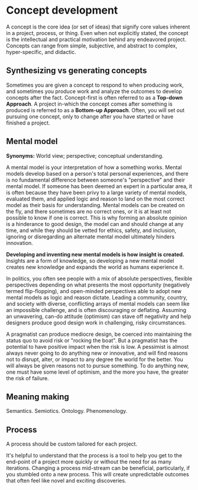 # Concept development

A concept is the core idea \(or set of ideas\) that signify core values inherent in a project, process, or thing. Even when not explicitly stated, the concept is the intellectual and practical motivation behind any endeavored project. Concepts can range from simple, subjective, and abstract to complex, hyper-specific, and didactic.

## Synthesizing vs generating concepts

Sometimes you are given a concept to respond to when producing work, and sometimes you produce work and analyze the outcomes to develop concepts after the fact. Concept-first is often referred to as a **Top-down Approach**. A project in-which the concept comes after something is produced is referred to as a **Bottom-up Approach**. Often, you will set out pursuing one concept, only to change after you have started or have finished a project.

## Mental model

**Synonyms:** World view; perspective; conceptual understanding.

A mental model is your interpretation of how a something works. Mental models develop based on a person's total personal experiences, and there is no fundamental difference between someone's "perspective" and their mental model. If someone has been deemed an expert in a particular area, it is often because they have been privy to a large variety of mental models, evaluated them, and applied logic and reason to land on the most correct model as their basis for understanding. Mental models can be created on the fly, and there sometimes are no correct ones, or it is at least not possible to know if one is correct. This is why forming an absolute opinion is a hinderance to good design, the model can and should change at any time, and while they should be vetted for ethics, safety, and inclusion, ignoring or disregarding an alternate mental model ultimately hinders innovation.

**Developing and inventing new mental models is how insight is created.** Insights are a form of knowledge, so developing a new mental model creates new knowledge and expands the world as humans experience it. 

In politics, you often see people with a mix of absolute perspectives, flexible perspectives depending on what presents the most opportunity \(negatively termed flip-flopping\), and open-minded perspectives able to adopt new mental models as logic and reason dictate. Leading a community, country, and society with diverse, conflicting arrays of mental models can seem like an impossible challenge, and is often discouraging or deflating. Assuming an unwavering, can-do attitude (optimism) can stave off negativity and help designers produce good design work in challenging, risky circumstances.

A pragmatist can produce mediocre design, be coerced into maintaining the status quo to avoid risk or "rocking the boat". But a pragmatist has the potential to have positive impact when the risk is low. A pessimist is almost always never going to do anything new or innovative, and will find reasons not to disrupt, alter, or impact to any degree the world for the better. You will always be given reasons not to pursue something. To do anything new, one must have some level of optimism, and the more you have, the greater the risk of failure.

## Meaning making

Semantics. Semiotics. Ontology. Phenomenology.

## Process

A process should be custom tailored for each project.

It's helpful to understand that the process is a tool to help you get to the end-point of a project more quickly or without the need for as many iterations. Changing a process mid-stream can be beneficial, particularly, if you stumbled onto a new process. This will create unpredictable outcomes that often feel like novel and exciting discoveries.

